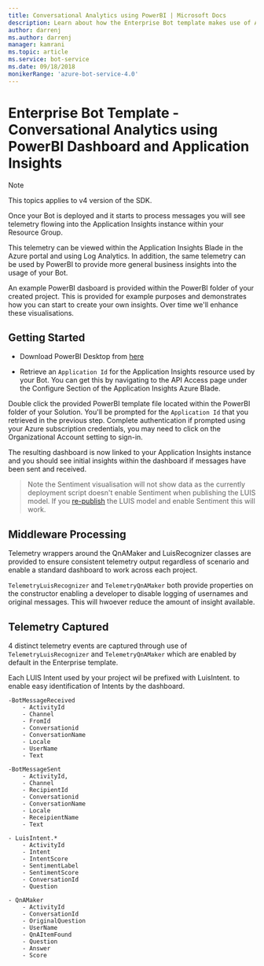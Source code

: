 ```yaml
---
title: Conversational Analytics using PowerBI | Microsoft Docs
description: Learn about how the Enterprise Bot template makes use of Application Insights to enable insights through PowerBI
author: darrenj
ms.author: darrenj
manager: kamrani
ms.topic: article
ms.service: bot-service
ms.date: 09/18/2018
monikerRange: 'azure-bot-service-4.0'
---
```


# Enterprise Bot Template - Conversational Analytics using PowerBI Dashboard and Application Insights

> [!NOTE]
> This topics applies to v4 version of the SDK. 

Once your Bot is deployed and it starts to process messages you will see telemetry flowing into the Application Insights instance within your Resource Group. 

This telemetry can be viewed within the Application Insights Blade in the Azure portal and using Log Analytics. In addition, the same telemetry can be used by PowerBI to provide more general business insights into the usage of your Bot.

An example PowerBI dasboard is provided within the PowerBI folder of your created project. This is provided for example purposes and demonstrates how you can start to create your own insights. Over time we'll enhance these visualisations. 

## Getting Started

- Download PowerBI Desktop from [here](https://powerbi.microsoft.com/en-us/desktop/)
 
- Retrieve an ```Application Id``` for the Application Insights resource used by your Bot. You can get this by navigating to the API Access page under the Configure Section of the Application Insights Azure Blade.

Double click the provided PowerBI template file located within the PowerBI folder of your Solution. You'll be prompted for the ```Application Id``` that you retrieved in the previous step. Complete authentication if prompted using your Azure subscription credentials, you may need to click on the Organizational Account setting to sign-in.

The resulting dashboard is now linked to your Application Insights instance and you should see initial insights within the dashboard if messages have been sent and received.

>Note the Sentiment visualisation will not show data as the currently deployment script doesn't enable Sentiment when publishing the LUIS model. If you [re-publish](https://docs.microsoft.com/en-us/azure/cognitive-services/luis/luis-how-to-publish-app) the LUIS model and enable Sentiment this will work.

## Middleware Processing

Telemetry wrappers around the QnAMaker and LuisRecognizer classes are provided to ensure consistent telemetry output regardless of scenario and enable a standard dashboard to work across each project.

```TelemetryLuisRecognizer``` and ```TelemetryQnAMaker``` both provide properties on the constructor enabling a developer to disable logging of usernames and original messages. This will hwoever reduce the amount of insight available.

## Telemetry Captured

4 distinct telemetry events are captured through use of  ```TelemetryLuisRecognizer``` and ```TelemetryQnAMaker``` which are enabled by default in the Enterprise template. 

Each LUIS Intent used by your project wil be prefixed with LuisIntent. to enable easy identification of Intents by the dashboard.

```
-BotMessageReceived
    - ActivityId
    - Channel
    - FromId
    - Conversationid
    - ConversationName
    - Locale
    - UserName
    - Text
```
  
```
-BotMessageSent
    - ActivityId,
    - Channel
    - RecipientId
    - Conversationid
    - ConversationName
    - Locale
    - ReceipientName
    - Text
```

```
- LuisIntent.*
    - ActivityId
    - Intent
    - IntentScore
    - SentimentLabel
    - SentimentScore
    - ConversationId
    - Question
```

```
- QnAMaker
    - ActivityId
    - ConversationId
    - OriginalQuestion
    - UserName
    - QnAItemFound
    - Question
    - Answer
    - Score
```